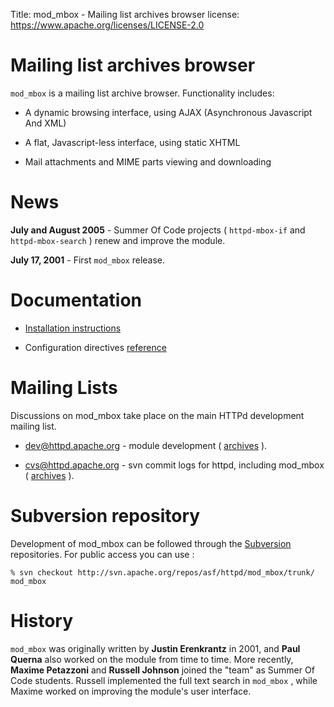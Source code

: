 Title: mod_mbox - Mailing list archives browser
license: https://www.apache.org/licenses/LICENSE-2.0

# Mailing list archives browser #

`mod_mbox` is a mailing list archive browser. Functionality includes:

- A dynamic browsing interface, using AJAX (Asynchronous Javascript And
XML)

- A flat, Javascript-less interface, using static XHTML

- Mail attachments and MIME parts viewing and downloading

# News #

**July and August 2005** - Summer Of Code projects ( `httpd-mbox-if` and
`httpd-mbox-search` ) renew and improve the module.

**July 17, 2001** - First `mod_mbox` release.

# Documentation #

-  [Installation instructions](install.html) 

- Configuration directives [reference](ref.html) 

# Mailing Lists #

Discussions on mod_mbox take place on the main HTTPd development mailing
list.

-  [dev@httpd.apache.org](mailto:dev-subscribe@httpd.apache.org) - module
development (
[archives](http://mail-archives.apache.org/mod_mbox/httpd-dev/) ).

-  [cvs@httpd.apache.org](mailto:cvs-subscribe@httpd.apache.org) - svn
commit logs for httpd, including mod_mbox (
[archives](http://mail-archives.apache.org/mod_mbox/httpd-cvs/) ).

# Subversion repository #

Development of mod_mbox can be followed through the
[Subversion](http://subversion.apache.org/) repositories. For public access
you can use :

    % svn checkout http://svn.apache.org/repos/asf/httpd/mod_mbox/trunk/
    mod_mbox

# History #

`mod_mbox` was originally written by **Justin Erenkrantz** in 2001, and
**Paul Querna** also worked on the module from time to time. More recently,
**Maxime Petazzoni** and **Russell Johnson** joined the "team" as Summer Of
Code students. Russell implemented the full text search in `mod_mbox` ,
while Maxime worked on improving the module's user interface.

